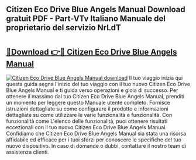 ## Citizen Eco Drive Blue Angels Manual Download gratuit PDF - Part-VTv Italiano Manuale del proprietario del servizio NrLdT

# <h2><a href="http://dfgqh9.blite.top/?on=Citizen+Eco+Drive+Blue+Angels+Manual">🔗Download 👉🔴 Citizen Eco Drive Blue Angels Manual</a></h2>

[![Citizen Eco Drive Blue Angels Manual download](https://i.imgur.com/lujVjoI.png)](http://dfgqh9.blite.top/?on=Citizen+Eco+Drive+Blue+Angels+Manual)
Il tuo viaggio inizia qui questa guida segna l'inizio del tuo viaggio con il tuo nuovo Citizen Eco Drive Blue Angels Manual e ti guida verso operazioni e gioia di successo. Per ottenere il massimo dal tuo Citizen Eco Drive Blue Angels Manual, prenditi un momento per leggere questo Manuale utente completo. Fornisce istruzioni dettagliate su come configurare il prodotto e informazioni dettagliate su come utilizzare le varie funzionalità e funzionalità. Con funzionalità come L'elenco delle funzionalità, puoi ottenere risultati eccezionali con il tuo nuovo Citizen Eco Drive Blue Angels Manual. Confidiamo che Citizen Eco Drive Blue Angels Manual sia stata una risorsa affidabile ed efficace per i tuoi sforzi per conoscere le specifiche del tuo nuovo dispositivo. In caso di domande o dubbi, contattare il nostro team di assistenza clienti.
